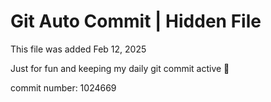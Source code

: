 # Git Auto Commit | Hidden File

This file was added Feb 12, 2025

Just for fun and keeping my daily git commit active 🤪

commit number: 1024669

